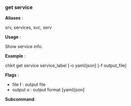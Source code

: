 
### get service

**Aliases**   :

srv, services, svc, serv

**Usage**     :

Show service info.

**Example**   :

chkit get service service_label [-o yaml/json] [-f output_file]

**Flags**     :

  + file f : output file
  + output o : output format [yaml/json]
  

**Subcommand**:

  

